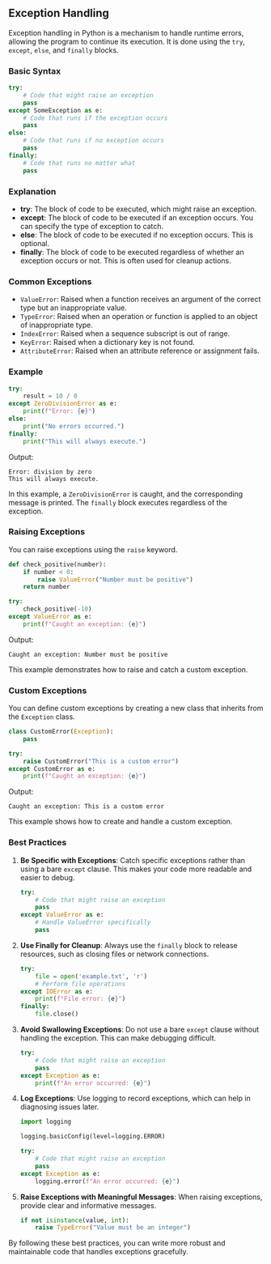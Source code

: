 
## Exception Handling

Exception handling in Python is a mechanism to handle runtime errors, allowing the program to continue its execution. It is done using the `try`, `except`, `else`, and `finally` blocks.

### Basic Syntax

```python
try:
    # Code that might raise an exception
    pass
except SomeException as e:
    # Code that runs if the exception occurs
    pass
else:
    # Code that runs if no exception occurs
    pass
finally:
    # Code that runs no matter what
    pass
```

### Explanation

- **try**: The block of code to be executed, which might raise an exception.
- **except**: The block of code to be executed if an exception occurs. You can specify the type of exception to catch.
- **else**: The block of code to be executed if no exception occurs. This is optional.
- **finally**: The block of code to be executed regardless of whether an exception occurs or not. This is often used for cleanup actions.

### Common Exceptions

- `ValueError`: Raised when a function receives an argument of the correct type but an inappropriate value.
- `TypeError`: Raised when an operation or function is applied to an object of inappropriate type.
- `IndexError`: Raised when a sequence subscript is out of range.
- `KeyError`: Raised when a dictionary key is not found.
- `AttributeError`: Raised when an attribute reference or assignment fails.

### Example

```python
try:
    result = 10 / 0
except ZeroDivisionError as e:
    print(f"Error: {e}")
else:
    print("No errors occurred.")
finally:
    print("This will always execute.")
```

Output:
```
Error: division by zero
This will always execute.
```

In this example, a `ZeroDivisionError` is caught, and the corresponding message is printed. The `finally` block executes regardless of the exception.

### Raising Exceptions

You can raise exceptions using the `raise` keyword.

```python
def check_positive(number):
    if number < 0:
        raise ValueError("Number must be positive")
    return number

try:
    check_positive(-10)
except ValueError as e:
    print(f"Caught an exception: {e}")
```

Output:
```
Caught an exception: Number must be positive
```

This example demonstrates how to raise and catch a custom exception.

### Custom Exceptions

You can define custom exceptions by creating a new class that inherits from the `Exception` class.

```python
class CustomError(Exception):
    pass

try:
    raise CustomError("This is a custom error")
except CustomError as e:
    print(f"Caught an exception: {e}")
```

Output:
```
Caught an exception: This is a custom error
```

This example shows how to create and handle a custom exception.

### Best Practices

1. **Be Specific with Exceptions**: Catch specific exceptions rather than using a bare `except` clause. This makes your code more readable and easier to debug.
    ```python
    try:
        # Code that might raise an exception
        pass
    except ValueError as e:
        # Handle ValueError specifically
        pass
    ```

2. **Use Finally for Cleanup**: Always use the `finally` block to release resources, such as closing files or network connections.
    ```python
    try:
        file = open('example.txt', 'r')
        # Perform file operations
    except IOError as e:
        print(f"File error: {e}")
    finally:
        file.close()
    ```

3. **Avoid Swallowing Exceptions**: Do not use a bare `except` clause without handling the exception. This can make debugging difficult.
    ```python
    try:
        # Code that might raise an exception
        pass
    except Exception as e:
        print(f"An error occurred: {e}")
    ```

4. **Log Exceptions**: Use logging to record exceptions, which can help in diagnosing issues later.
    ```python
    import logging

    logging.basicConfig(level=logging.ERROR)

    try:
        # Code that might raise an exception
        pass
    except Exception as e:
        logging.error(f"An error occurred: {e}")
    ```

5. **Raise Exceptions with Meaningful Messages**: When raising exceptions, provide clear and informative messages.
    ```python
    if not isinstance(value, int):
        raise TypeError("Value must be an integer")
    ```

By following these best practices, you can write more robust and maintainable code that handles exceptions gracefully.